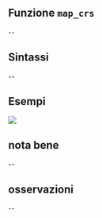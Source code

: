 ## Funzione `map_crs`

--

## Sintassi

--

## Esempi

![](/img/variabili/map_crs/map_crs1.png)

## nota bene

--

## osservazioni

--